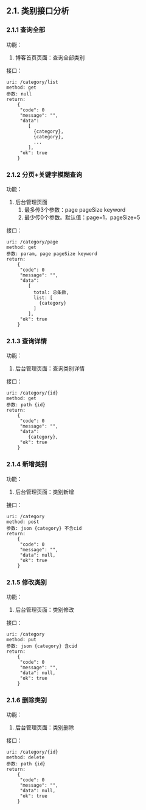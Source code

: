 ## 2.1. 类别接口分析
### 2.1.1 查询全部
功能：
1. 博客首页页面：查询全部类别

接口：
```
uri: /category/list
method: get
参数: null
return: 
    {
     "code": 0
     "message": "",
     "data": 
        [
          {category},
          {category},
          ...
        ],
     "ok": true
    }
```


### 2.1.2 分页+关键字模糊查询
功能：
1. 后台管理页面
   1. 最多传3个参数：page pageSize keyword
   2. 最少传0个参数。默认值：page=1，pageSize=5

接口：
```
uri: /category/page
method: get
参数: param, page pageSize keyword
return: 
    {
     "code": 0
     "message": "",
     "data": 
        [
          total: 总条数,
          list: [
            {category}
          ]
        ],
     "ok": true
    }
```


### 2.1.3 查询详情
功能：
1. 后台管理页面：查询类别详情

接口：
```
uri: /category/{id}
method: get
参数: path {id}
return: 
    {
     "code": 0
     "message": "",
     "data": 
        {category},
     "ok": true
    }
```


### 2.1.4 新增类别
功能：
1. 后台管理页面：类别新增

接口：
```
uri: /category
method: post
参数: json {category} 不含cid
return: 
    {
     "code": 0
     "message": "",
     "data": null,
     "ok": true
    }
```


### 2.1.5 修改类别
功能：
1. 后台管理页面：类别修改

接口：
```
uri: /category
method: put
参数: json {category} 含cid
return: 
    {
     "code": 0
     "message": "",
     "data": null,
     "ok": true
    }
```


### 2.1.6 删除类别
功能：
1. 后台管理页面：类别删除

接口：
```
uri: /category/{id}
method: delete
参数: path {id}
return: 
    {
     "code": 0
     "message": "",
     "data": null,
     "ok": true
    }
```



